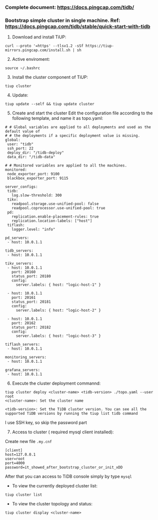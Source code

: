 ### Complete document: https://docs.pingcap.com/tidb/

### Bootstrap simple cluster in single machine. Ref: https://docs.pingcap.com/tidb/stable/quick-start-with-tidb



1. Download and install TiUP:
```
curl --proto '=https' --tlsv1.2 -sSf https://tiup-mirrors.pingcap.com/install.sh | sh
```

2. Active enviroment:
```
source ~/.bashrc
```

3. Install the cluster component of TiUP:
```
tiup cluster
```

4. Update:
```
tiup update --self && tiup update cluster
```

5. Create and start the cluster
Edit the configuration file according to the following template, and name it as topo.yaml:

```
# # Global variables are applied to all deployments and used as the default value of
# # the deployments if a specific deployment value is missing.
global:
 user: "tidb"
 ssh_port: 22
 deploy_dir: "/tidb-deploy"
 data_dir: "/tidb-data"

# # Monitored variables are applied to all the machines.
monitored:
 node_exporter_port: 9100
 blackbox_exporter_port: 9115

server_configs:
 tidb:
   log.slow-threshold: 300
 tikv:
   readpool.storage.use-unified-pool: false
   readpool.coprocessor.use-unified-pool: true
 pd:
   replication.enable-placement-rules: true
   replication.location-labels: ["host"]
 tiflash:
   logger.level: "info"

pd_servers:
 - host: 10.0.1.1

tidb_servers:
 - host: 10.0.1.1

tikv_servers:
 - host: 10.0.1.1
   port: 20160
   status_port: 20180
   config:
     server.labels: { host: "logic-host-1" }

 - host: 10.0.1.1
   port: 20161
   status_port: 20181
   config:
     server.labels: { host: "logic-host-2" }

 - host: 10.0.1.1
   port: 20162
   status_port: 20182
   config:
     server.labels: { host: "logic-host-3" }

tiflash_servers:
 - host: 10.0.1.1

monitoring_servers:
 - host: 10.0.1.1

grafana_servers:
 - host: 10.0.1.1

 ```

 6. Execute the cluster deployment commannd:

 ```
 tiup cluster deploy <cluster-name> <tidb-version> ./topo.yaml --user root
<cluster-name>: Set the cluster name

<tidb-version>: Set the TiDB cluster version. You can see all the supported TiDB versions by running the tiup list tidb command

```

I use SSH key, so skip the password part

7. Access to cluster ( required mysql client installed):

Create new file `.my.cnf`
```
[client]
host=127.0.0.1
user=root
port=4000
password=it_showed_after_bootstrap_cluster_or_init_xDD
```

After that you can access to TiDB console simply by type `mysql`

- To view the currently deployed cluster list:
```
tiup cluster list
```
- To view the cluster topology and status:
```
tiup cluster display <cluster-name>
```